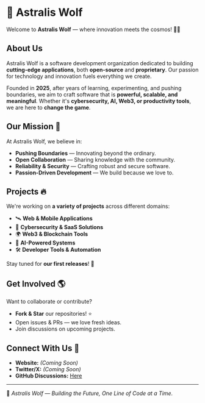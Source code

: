 # 🌌 Astralis Wolf

Welcome to **Astralis Wolf** — where innovation meets the cosmos! 🚀🐺

## About Us
Astralis Wolf is a software development organization dedicated to building **cutting-edge applications**, both **open-source** and **proprietary**. Our passion for technology and innovation fuels everything we create.

Founded in **2025**, after years of learning, experimenting, and pushing boundaries, we aim to craft software that is **powerful, scalable, and meaningful**. Whether it's **cybersecurity, AI, Web3, or productivity tools**, we are here to **change the game**.

## Our Mission 🌠
At Astralis Wolf, we believe in:
- **Pushing Boundaries** — Innovating beyond the ordinary.
- **Open Collaboration** — Sharing knowledge with the community.
- **Reliability & Security** — Crafting robust and secure software.
- **Passion-Driven Development** — We build because we love to.

## Projects 🔥
We're working on **a variety of projects** across different domains:
- 🛰 **Web & Mobile Applications**
- 🔐 **Cybersecurity & SaaS Solutions**
- 🌍 **Web3 & Blockchain Tools**
- 🤖 **AI-Powered Systems**
- 🛠 **Developer Tools & Automation**

Stay tuned for **our first releases**! 🚀

## Get Involved 🌎
Want to collaborate or contribute?
- **Fork & Star** our repositories! ⭐
- Open issues & PRs — we love fresh ideas.
- Join discussions on upcoming projects.

## Connect With Us 🖖
- **Website:** _(Coming Soon)_
- **Twitter/X:** _(Coming Soon)_
- **GitHub Discussions:** [Here](#)

---
🔭 *Astralis Wolf — Building the Future, One Line of Code at a Time.*
